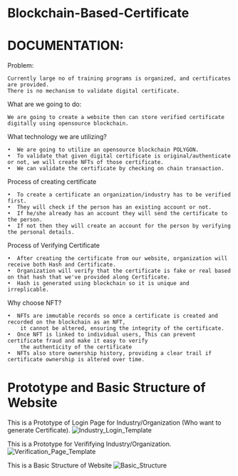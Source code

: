 # Blockchain-Based-Certificate

# DOCUMENTATION:

Problem:

    Currently large no of training programs is organized, and certificates are provided.
    There is no mechanism to validate digital certificate.

What are we going to do:
    
    We are going to create a website then can store verified certificate digitally using opensource blockchain.

What technology we are utilizing?

    •  We are going to utilize an opensource blockchain POLYGON.
    •  To validate that given digital certificate is original/authenticate or not, we will create NFTs of those certificate.
    •  We can validate the certificate by checking on chain transaction.
 
Process of creating certificate

    •  To create a certificate an organization/industry has to be verified first.
    •  They will check if the person has an existing account or not.
    •  If he/she already has an account they will send the certificate to the person.
    •  If not then they will create an account for the person by verifying the personal details.

Process of Verifying Certificate

    •  After creating the certificate from our website, organization will receive both Hash and Certificate.
    •  Organization will verify that the certificate is fake or real based on that hash that we've provided along Certificate.
    •  Hash is generated using blockchain so it is unique and irreplicable.

Why choose NFT?

    •  NFTs are immutable records so once a certificate is created and recorded on the blockchain as an NFT,
        it cannot be altered, ensuring the integrity of the certificate.
    •  Once NFT is linked to individual users, This can prevent certificate fraud and make it easy to verify
        the authenticity of the certificate
    •  NFTs also store ownership history, providing a clear trail if certificate ownership is altered over time.

# Prototype and Basic Structure of Website

This is a Prototype of Login Page for Industry/Organization (Who want to generate Certificate).
![Industry_Login_Template](https://github.com/Himesh-032/blockchain-certificate-generator/assets/145576571/637bcf1d-1d16-47fe-b84d-6ef742c0db9c)


This is a Prototype for Verififying Industry/Organization.
![Verification_Page_Template](https://github.com/Himesh-032/blockchain-certificate-generator/assets/145576571/15e48cf1-a389-46ed-b65e-e7f51bb0d38c)


This is a Basic Structure of Website
![Basic_Structure](https://github.com/Himesh-032/blockchain-certificate-generator/assets/145576571/971c090d-edf0-4c43-90aa-aca90899370e)


